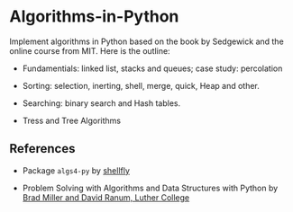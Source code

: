 # Algorithms-in-Python


Implement algorithms in Python based on the book by Sedgewick and the online course from MIT. Here is the outline: 

* Fundamentials: linked list, stacks and queues; case study: percolation

* Sorting: selection, inerting, shell, merge, quick, Heap and other. 

* Searching: binary search and Hash tables.

* Tress and Tree Algorithms

## References

* Package `algs4-py` by [shellfly](https://github.com/shellfly/algs4-py)

* Problem Solving with Algorithms and Data Structures with Python by [Brad Miller and David Ranum, Luther College](https://runestone.academy/runestone/books/published/pythonds/index.html)

